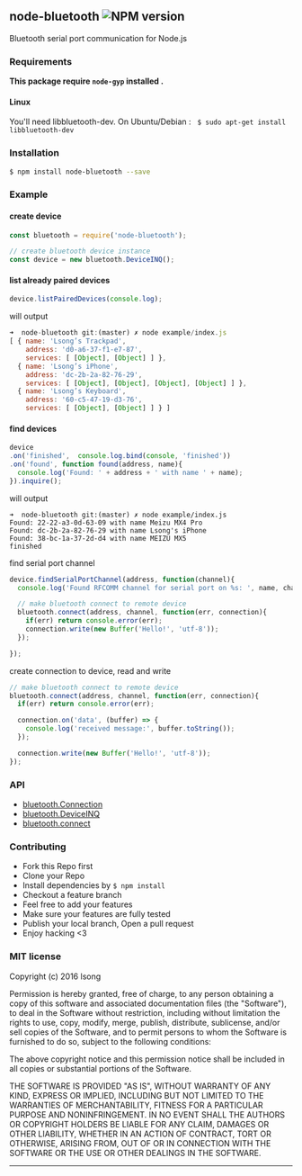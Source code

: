 ## node-bluetooth ![NPM version](https://img.shields.io/npm/v/node-bluetooth.svg?style=flat)

Bluetooth serial port communication for Node.js


### Requirements

**This package require `node-gyp` installed .**

#### Linux

You'll need libbluetooth-dev. On Ubuntu/Debian : ``` $ sudo apt-get install libbluetooth-dev```

### Installation

```bash
$ npm install node-bluetooth --save
```

### Example

#### create device
```js
const bluetooth = require('node-bluetooth');

// create bluetooth device instance
const device = new bluetooth.DeviceINQ();
```

#### list already paired devices
```js
device.listPairedDevices(console.log);
```
will output
```js
➜  node-bluetooth git:(master) ✗ node example/index.js
[ { name: 'Lsong’s Trackpad',
    address: 'd0-a6-37-f1-e7-87',
    services: [ [Object], [Object] ] },
  { name: 'Lsong’s iPhone',
    address: 'dc-2b-2a-82-76-29',
    services: [ [Object], [Object], [Object], [Object] ] },
  { name: 'Lsong’s Keyboard',
    address: '60-c5-47-19-d3-76',
    services: [ [Object], [Object] ] } ]
```


#### find devices

```js
device
.on('finished',  console.log.bind(console, 'finished'))
.on('found', function found(address, name){
  console.log('Found: ' + address + ' with name ' + name);
}).inquire();
```

will output

```
➜  node-bluetooth git:(master) ✗ node example/index.js
Found: 22-22-a3-0d-63-09 with name Meizu MX4 Pro
Found: dc-2b-2a-82-76-29 with name Lsong's iPhone
Found: 38-bc-1a-37-2d-d4 with name MEIZU MX5
finished
```

find serial port channel

```js
device.findSerialPortChannel(address, function(channel){
  console.log('Found RFCOMM channel for serial port on %s: ', name, channel);

  // make bluetooth connect to remote device
  bluetooth.connect(address, channel, function(err, connection){
    if(err) return console.error(err);
    connection.write(new Buffer('Hello!', 'utf-8'));
  });

});
```

create connection to device, read and write

```js
// make bluetooth connect to remote device
bluetooth.connect(address, channel, function(err, connection){
  if(err) return console.error(err);

  connection.on('data', (buffer) => {
    console.log('received message:', buffer.toString());
  });

  connection.write(new Buffer('Hello!', 'utf-8'));
});
```

### API

- [bluetooth.Connection](#Connection)
- [bluetooth.DeviceINQ](#DeviceINQ)
- [bluetooth.connect](#connect)

### Contributing
- Fork this Repo first
- Clone your Repo
- Install dependencies by `$ npm install`
- Checkout a feature branch
- Feel free to add your features
- Make sure your features are fully tested
- Publish your local branch, Open a pull request
- Enjoy hacking <3

### MIT license
Copyright (c) 2016 lsong

Permission is hereby granted, free of charge, to any person obtaining a copy
of this software and associated documentation files (the &quot;Software&quot;), to deal
in the Software without restriction, including without limitation the rights
to use, copy, modify, merge, publish, distribute, sublicense, and/or sell
copies of the Software, and to permit persons to whom the Software is
furnished to do so, subject to the following conditions:

The above copyright notice and this permission notice shall be included in
all copies or substantial portions of the Software.

THE SOFTWARE IS PROVIDED &quot;AS IS&quot;, WITHOUT WARRANTY OF ANY KIND, EXPRESS OR
IMPLIED, INCLUDING BUT NOT LIMITED TO THE WARRANTIES OF MERCHANTABILITY,
FITNESS FOR A PARTICULAR PURPOSE AND NONINFRINGEMENT. IN NO EVENT SHALL THE
AUTHORS OR COPYRIGHT HOLDERS BE LIABLE FOR ANY CLAIM, DAMAGES OR OTHER
LIABILITY, WHETHER IN AN ACTION OF CONTRACT, TORT OR OTHERWISE, ARISING FROM,
OUT OF OR IN CONNECTION WITH THE SOFTWARE OR THE USE OR OTHER DEALINGS IN
THE SOFTWARE.

---
